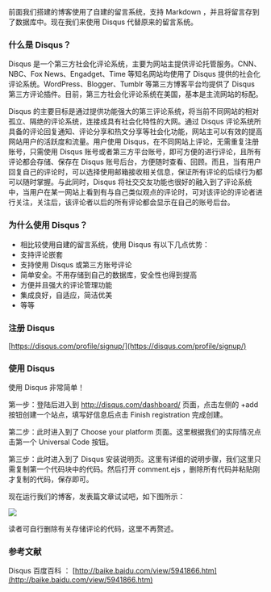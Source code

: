 前面我们搭建的博客使用了自建的留言系统，支持 Markdown ，并且将留言存到了数据库中。现在我们来使用 Disqus 代替原来的留言系统。

### 什么是 Disqus？ ###

Disqus 是一个第三方社会化评论系统，主要为网站主提供评论托管服务。CNN、NBC、Fox News、Engadget、Time 等知名网站均使用了 Disqus 提供的社会化评论系统。WordPress、Blogger、Tumblr 等第三方博客平台均提供了 Disqus 第三方评论插件。目前，第三方社会化评论系统在美国，基本是主流网站的标配。

Disqus 的主要目标是通过提供功能强大的第三评论系统，将当前不同网站的相对孤立、隔绝的评论系统，连接成具有社会化特性的大网。通过 Disqus 评论系统所具备的评论回复通知、评论分享和热文分享等社会化功能，网站主可以有效的提高网站用户的活跃度和流量。用户使用 Disqus，在不同网站上评论，无需重复注册账号，只需使用 Disqus 账号或者第三方平台账号，即可方便的进行评论，且所有评论都会存储、保存在 Disqus 账号后台，方便随时查看、回顾。而且，当有用户回复自己的评论时，可以选择使用邮箱接收相关信息，保证所有评论的后续行为都可以随时掌握。与此同时，Disqus 将社交交友功能也很好的融入到了评论系统中，当用户在某一网站上看到有与自己类似观点的评论时，可对该评论的评论者进行关注，关注后，该评论者以后的所有评论都会显示在自己的账号后台。

### 为什么使用 Disqus？ ###

- 相比较使用自建的留言系统，使用 Disqus 有以下几点优势：
- 支持评论嵌套
- 支持使用 Disqus 或第三方账号评论
- 简单安全。不用存储到自己的数据库，安全性也得到提高
- 方便并且强大的评论管理功能
- 集成良好，自适应，简洁优美
- 等等

### 注册 Disqus ###

[https://disqus.com/profile/signup/](https://disqus.com/profile/signup/)

### 使用 Disqus ###

使用 Disqus 非常简单！

第一步：登陆后进入到 http://disqus.com/dashboard/ 页面，点击左侧的 +add 按钮创建一个站点，填写好信息后点击 Finish registration 完成创建。

第二步：此时进入到了 Choose your platform 页面。这里根据我们的实际情况点击第一个 Universal Code 按钮。

第三步：此时进入到了 Disqus 安装说明页。这里有详细的说明步骤，我们这里只需复制第一个代码块中的代码。然后打开 comment.ejs ，删除所有代码并粘贴刚才复制的代码，保存即可。

现在运行我们的博客，发表篇文章试试吧，如下图所示：

![](https://raw.github.com/nswbmw/N-blog/master/public/images/24.1.jpg)

读者可自行删除有关存储评论的代码，这里不再赘述。

### 参考文献 ###

Disqus 百度百科 ： [http://baike.baidu.com/view/5941866.htm](http://baike.baidu.com/view/5941866.htm)